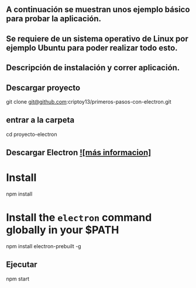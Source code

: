 ## A continuación se muestran unos ejemplo básico para probar la aplicación.
## Se requiere de un sistema operativo de Linux por ejemplo Ubuntu para poder realizar todo esto.

## Descripción de instalación y correr aplicación.

## Descargar proyecto
git clone git@github.com:criptoy13/primeros-pasos-con-electron.git

## entrar a la carpeta
cd proyecto-electron

## Descargar Electron [![más informacion]](https://github.com/atom/electron)
# Install 
npm install

# Install the `electron` command globally in your $PATH
npm install electron-prebuilt -g

## Ejecutar
npm start
